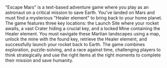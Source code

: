 "Escape Mars" is a text-based adventure game where you play as an astronaut on a critical mission to save Earth. You've landed on Mars and must find a mysterious "Healer element" to bring back to your home planet. The game features three key locations: the Launch Site where your rocket awaits, a vast Crater hiding a crucial key, and a locked Mine containing the Healer element. You must navigate these Martian landscapes using a map, unlock the mine with the found key, retrieve the Healer element, and successfully launch your rocket back to Earth. The game combines exploration, puzzle-solving, and a race against time, challenging players to think strategically and use the right items at the right moments to complete their mission and save humanity.